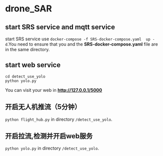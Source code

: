 # drone_SAR
## start SRS service and mqtt service
start SRS service use `docker-compose -f SRS-docker-compose.yaml  up -d`.You need to ensure that you and the **SRS-docker-compose.yaml** file are in the same directory.
## start web service
```
cd detect_use_yolo
python yolo.py
```
You can visit your web in **http://127.0.0.1/5000** 

## 开启无人机推流（5分钟）
`python flight_hub.py` in directory `/detect_use_yolo`.

## 开启拉流,检测并开启web服务
`python yolo.py` in directory `/detect_use_yolo`.
